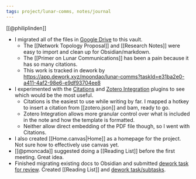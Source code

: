 ```yaml
---
tags: project/lunar-comms, notes/journal
---
```

[[@philiplinden]]
- I migrated all of the files in [Google Drive](https://drive.google.com/drive/folders/1ShhRGmpVNglUcu3RsECko_I97Xcm1yW_?usp=drive_link) to this vault.
	- The [[Network Topology Proposal]] and [[Research Notes]] were easy to import and clean up for Obsidian/markdown.
	- The [[Primer on Lunar Communications]] has been a pain because it has so many citations.
	- This work is tracked in dework by https://app.dework.xyz/moondao/lunar-comms?taskId=e31ba2e0-a411-4af2-98e6-e9df93704ee8
- I experimented with the [Citations](https://obsidian.md/plugins?id=obsidian-citation-plugin) and [Zotero Integration](https://obsidian.md/plugins?id=obsidian-zotero-desktop-connector) plugins to see which would be the most useful.
	- Citations is the easiest to use while writing by far. I mapped a hotkey to insert a citation from [[zotero.json]] and bam, ready to go.
	- Zotero Integration allows more granular control over what is included in the note and how the template is formatted.
	- Neither allow direct embedding of the PDF file though, so I went with Citations.
- I also created [[Home.canvas|Home]] as a homepage for the project. Not sure how to effectively use canvas yet.
- [[@pmoncada]] suggested doing a [[Reading List]] before the first meeting. Great idea.
- Finished migrating existing docs to Obsidian and submitted [dework task for review](https://app.dework.xyz/moondao/lunar-comms?taskId=e31ba2e0-a411-4af2-98e6-e9df93704ee8). Created [[Reading List]] and [dework task/subtasks](https://app.dework.xyz/moondao/lunar-comms?taskId=6e646842-811f-490d-93be-2e812974d1f9).